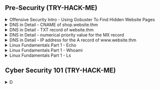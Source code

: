 ## Pre-Security (TRY-HACK-ME)

<details>
<summary>Offensive Security Intro - Using Gobuster To Find Hidden Website Pages</summary>

  ```
  gobuster -u http://fakebank.thm -w wordlist.txt dir
  ```
  - [ ] -u is used to state the website we're scanning
  - [ ] -w takes a list of words to iterate through to find hidden pages.

</details>
<details>
<summary>DNS in Detail - CNAME of shop.website.thm </summary>

  ```
  $ nslookup --type=CNAME shop.website.thm

  Server: 127.0.0.53
  Address: 127.0.0.53#53
  
  Non-authoritative answer:
  shop.website.thm canonical name = shops.myshopify.com
  ```

</details>
<details>
<summary>DNS in Detail - TXT record of website.thm </summary>

  ```
  $ nslookup --type=TXT website.thm

  Server: 127.0.0.53
  Address: 127.0.0.53#53
  
  Non-authoritative answer:
  website.thm text = "THM{7012BBA60997F35A9516C2E16D2944FF}"
  ```

</details>
<details>
<summary>DNS in Detail - numerical priority value for the MX record </summary>

  ```
  $ nslookup --type=MX website.thm

  Server: 127.0.0.53
  Address: 127.0.0.53#53
  
  Non-authoritative answer:
  website.thm mail exchanger = 30 alt4.aspmx.l.google.com
  ```

</details>
<details>
<summary>DNS in Detail - IP address for the A record of www.website.thm </summary>

  ```
  $ nslookup --type=A website.thm

  Server: 127.0.0.53
  Address: 127.0.0.53#53
  
  Non-authoritative answer:
  Name: website.thm
  Address: 10.10.10.10
  ```

</details>
<details>
<summary>Linux Fundamentals Part 1 - Echo </summary>

  ```
  tryhackme@linux1:~$ echo "Hello World"

  Hello World
  ```

</details>
<details>
<summary>Linux Fundamentals Part 1 - Whoami </summary>

  ```
  tryhackme@linux1:~$ whoami

  tryhackme
  ```

</details>
<details>
<summary>Linux Fundamentals Part 1 - Ls </summary>

  ```
  tryhackme@linux1:~$ ls

  access.log  folder1  folder2  folder3  folder4
  ```

  ```
  tryhackme@linux1:~$ ls -lrt

  drwxr-xr-x 2 tryhackme tryhackme  4096 May 10  2021 folder1
  drwxr-xr-x 2 tryhackme tryhackme  4096 May 10  2021 folder2
  drwxr-xr-x 2 tryhackme tryhackme  4096 May 10  2021 folder3
  drwxr-xr-x 2 tryhackme tryhackme  4096 May 10  2021 folder4
  -rw-rw-r-- 1 tryhackme tryhackme 65522 May 10  2021 access.log
  ```

  ```
  tryhackme@linux1:~$ ls folder4

  note.txt
  ```

</details>










## Cyber Security 101 (TRY-HACK-ME)

<details>
<summary>D </summary>

  ```

  ```

  ```

  ```

</details>
















